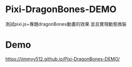 # Pixi-DragonBones-DEMO
測試pixi.js+專題dragonBones動畫的效果 並且實現動態換裝  
# Demo
https://jimmyy512.github.io/Pixi-DragonBones-DEMO/
